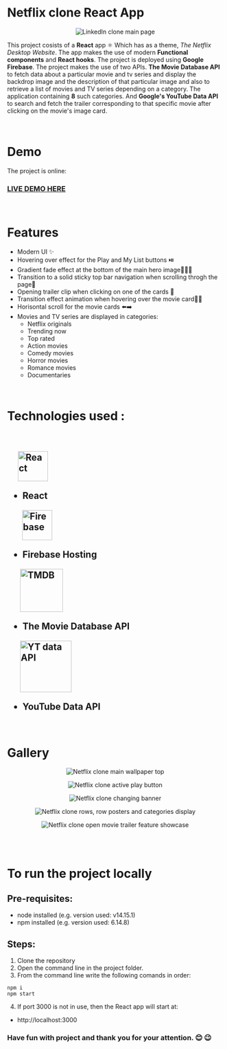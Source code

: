 # Netflix clone React App

<p align="center">
    <img alt="LinkedIn clone main page"  src="./images/n0.png"/>
</p>

This project cosists of a **React** app ⚛️ Which has as a theme, *The Netflix Desktop Website*. The app makes the use of modern **Functional components** and **React hooks**. The project is deployed using **Google Firebase**. The project makes the use of two APIs. **The Movie Database API** to fetch data about a particular movie and tv series and display the backdrop image and the description of that particular image and also to retrieve a list of movies and TV series depending on a category. The application containing **8** such categories. And **Google's YouTube Data API** to search and fetch the trailer corresponding to that specific movie after clicking on the movie's image card.

<br>

# Demo

The project is online:

<h3>

[LIVE DEMO HERE](https://netflix-clone09.web.app/)

<br>

# Features

* Modern UI ✨
* Hovering over effect for the Play and My List buttons ⏯️
* Gradient fade effect at the bottom of the main hero image💫🦸‍♂️
* Transition to a solid sticky top bar navigation when scrolling throgh the page💫
* Opening trailer clip when clicking on one of the cards 🎥
* Transition effect animation when hovering over the movie card💫🏃
* Horisontal scroll for the movie cards ⬅️➡️
* Movies and TV series are displayed in categories:
    * Netflix originals
    * Trending now
    * Top rated
    * Action movies
    * Comedy movies
    * Horror movies
    * Romance movies
    * Documentaries

<br>

# Technologies used :
<br>
<h2> 

&nbsp;&nbsp;&nbsp;&nbsp;&nbsp;<img align='center' alt="React" width="70px" src="./images/r.png"/>
* React  

&nbsp;&nbsp;&nbsp;&nbsp;&nbsp;&nbsp;&nbsp;<img align='center' alt="Firebase" width="70px" src="./images/fh.png"/>
* Firebase Hosting  

&nbsp;&nbsp;&nbsp;&nbsp;&nbsp;&nbsp;<img align='center' alt="TMDB" width="100px" src="./images/tmdb.png"/>

* The Movie Database API &nbsp;&nbsp;&nbsp; 

&nbsp;&nbsp;&nbsp;&nbsp;&nbsp;&nbsp;<img align='center' alt="YT data API" width="120px" src="./images/yt.png"/>

* YouTube Data API &nbsp;&nbsp;&nbsp; 
</h1> 
<br>

# Gallery

<p align="center">
    <img alt="Netflix clone main wallpaper top"  src="./images/n0.png"/>
</p>
<p align="center">
    <img alt="Netflix clone active play button"  src="./images/n1.png"/>
</p>
<p align="center">
    <img alt="Netflix clone changing banner"  src="./images/n2.png"/>
</p>
<p align="center">
    <img alt="Netflix clone rows, row posters and categories display"  src="./images/n3.png"/>
</p>
<p align="center">
    <img alt="Netflix clone open movie trailer feature showcase"  src="./images/n4.png"/>
</p>

<br>
<br>



# To run the project locally

## Pre-requisites:
- node installed (e.g. version used: v14.15.1)
- npm installed (e.g. version used: 6.14.8)

## Steps:

1. Clone the repository
2. Open the command line in the project folder.
3. From the command line write the following comands in order:
```
npm i
npm start
```
4. If port 3000 is not in use, then the React app will start at:
- http://localhost:3000

### Have fun with project and thank you for your attention. 😊 😉
